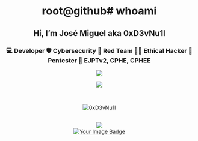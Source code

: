 

<div align="center">
  <h1>root@github# whoami </h1>
</div>

<div align="center">
  <h2>Hi, I’m José Miguel aka 0xD3vNu1l</h2>
<h3> 💻 Developer 🛡️ Cybersecurity 🔴 Red Team 👨‍💻 Ethical Hacker 🔎 Pentester 📜 EJPTv2, CPHE, CPHEE </h3> 


<div identificación="centro" align="center">
    <a href="https://git.io/typing-svg"><img src="https://readme-typing-svg.herokuapp.com?font=Fira+Code&weight=700&size=25&pause=10000000&color=adabab&center=true&vCenter=true&width=435&lines=%3C+My+Skills+%3E" /></a>
</div>
<p align="center">
  <a href="https://skillicons.dev">
    <img src="https://skillicons.dev/icons?i=linux,windows,kali,arch,java,spring,bash,powershell,py,docker,latex,vim,vscode" />
  </a>
</p><br>

<p align="center"><img align="center" src="https://github-readme-stats.vercel.app/api/top-langs?username=x3m1Sec&show_icons=true&locale=en&layout=compact&theme=github_dark" alt="0xD3vNu1l" /></p><br>


<div identificación="centro" align="center">
    <a href="https://git.io/typing-svg"><img src="https://readme-typing-svg.herokuapp.com?font=Fira+Code&weight=700&size=25&pause=10000000&color=adabab&center=true&vCenter=true&width=435&lines=%3C+TryHackme+Profile+%3E" /></a>
</div>

     

  <a title="Try Hack Me Profile" href="https://tryhackme.com/api/v2/badges/public-profile?userPublicId=3128319">
<img src="https://tryhackme-badges.s3.amazonaws.com/0xD3vNu1l.png" alt="Your Image Badge" />
<br>
